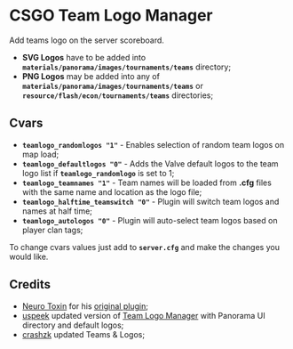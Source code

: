# CSGO Team Logo Manager
Add teams logo on the server scoreboard.
- **SVG Logos** have to be added into **`materials/panorama/images/tournaments/teams`** directory;
- **PNG Logos** may be added into any of **`materials/panorama/images/tournaments/teams`** or **`resource/flash/econ/tournaments/teams`** directories;

## Cvars
- **`teamlogo_randomlogos "1"`** - Enables selection of random team logos on map load;
- **`teamlogo_defaultlogos "0"`** - Adds the Valve default logos to the team logo list if **`teamlogo_randomlogo`** is set to 1;
- **`teamlogo_teamnames "1"`** - Team names will be loaded from **.cfg** files with the same name and location as the logo file;
- **`teamlogo_halftime_teamswitch "0"`** - Plugin will switch team logos and names at half time;
- **`teamlogo_autologos "0"`** - Plugin will auto-select team logos based on player clan tags;

To change cvars values ​​just add to **`server.cfg`** and make the changes you would like.

## Credits 
- [Neuro Toxin](https://github.com/ntoxin66) for his [original plugin](https://github.com/ntoxin66/CSGO-Team-Logo-Manager);
- [uspeek](https://github.com/uspeek) updated version of [Team Logo Manager](https://github.com/uspeek/CSGO-Team-Logo-Manager) with Panorama UI directory and default logos;
- [crashzk](https://github.com/crashzk) updated Teams & Logos;
